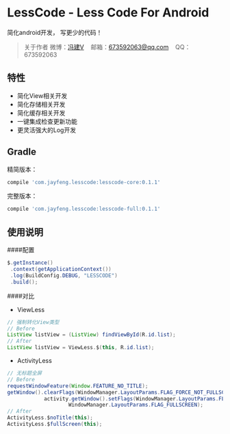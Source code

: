 LessCode - Less Code For Android
================================
简化android开发， 写更少的代码！

> 关于作者 微博：<a href="http://weibo.com/xiaofengjian" target="_blank">冯建V</a>&nbsp;&nbsp;&nbsp;&nbsp;邮箱：673592063@qq.com&nbsp;&nbsp;&nbsp;&nbsp;QQ：673592063

特性
------
* 简化View相关开发
* 简化存储相关开发
* 简化缓存相关开发
* 一键集成检查更新功能
* 更灵活强大的Log开发

Gradle
------
精简版本：
```groovy
compile 'com.jayfeng.lesscode:lesscode-core:0.1.1'
```

完整版本：
```groovy
compile 'com.jayfeng.lesscode:lesscode-full:0.1.1'
```

使用说明
-------
####配置
```java
$.getInstance()
 .context(getApplicationContext())
 .log(BuildConfig.DEBUG, "LESSCODE")
 .build();
```

####对比

* ViewLess
```java
// 强制转化View类型
// Before
ListView listView = (ListView) findViewById(R.id.list);
// After
ListView listView = ViewLess.$(this, R.id.list);
```

* ActivityLess
```java
// 无标题全屏
// Before
requestWindowFeature(Window.FEATURE_NO_TITLE);
getWindow().clearFlags(WindowManager.LayoutParams.FLAG_FORCE_NOT_FULLSCREEN);
            activity.getWindow().setFlags(WindowManager.LayoutParams.FLAG_FULLSCREEN,
                    WindowManager.LayoutParams.FLAG_FULLSCREEN);
// After
ActivityLess.$noTitle(this);
ActivityLess.$fullScreen(this);
```
